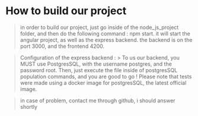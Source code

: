 # How to build our project

> in order to build our project, just go inside of the node_js_project folder, and then do the following command : npm start. 
it will start the angular project, as well as the express backend. the backend is on the port 3000, and the frontend 4200.


> Configuration of the express backend : 
    > To us our backend, you MUST use PostgresSQL, with the username postgres, and the password root. Then, just execute the file inside of postgresSQL population commands, and you are good to go ! Please note that tests were made using a docker image for postgresSQL, the latest official image.

> in case of problem, contact me through github, i should answer shortly